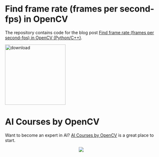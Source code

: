 # Find frame rate (frames per second-fps) in OpenCV

The repository contains code for the blog post [Find frame rate (frames per second-fps) in OpenCV (Python/C++)](https://www.learnopencv.com/how-to-find-frame-rate-or-frames-per-second-fps-in-opencv-python-cpp/).


[<img src="https://learnopencv.com/wp-content/uploads/2022/07/download-button-e1657285155454.png" alt="download" width="200">](https://www.dropbox.com/scl/fo/4x6poz1gtlynvzsvi6p4r/h?dl=1&rlkey=42zi2bxykjz06xe9f34zhuukx)

# AI Courses by OpenCV

Want to become an expert in AI? [AI Courses by OpenCV](https://opencv.org/courses/) is a great place to start. 

<a href="https://opencv.org/courses/">
<p align="center"> 
<img src="https://www.learnopencv.com/wp-content/uploads/2020/04/AI-Courses-By-OpenCV-Github.png">
</p>
</a>
